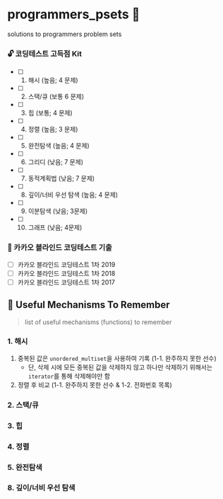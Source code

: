 # programmers_psets :ocean:
solutions to programmers problem sets

### :unlock: 코딩테스트 고득점 Kit 
- [ ] 1. 해시 (높음; 4 문제)
- [ ] 2. 스택/큐 (보통 6 문제)
- [ ] 3. 힙 (보통; 4 문제)
- [ ] 4. 정렬 (높음; 3 문제)
- [ ] 5. 완전탐색 (높음; 4 문제)
- [ ] 6. 그리디 (낮음; 7 문제)
- [ ] 7. 동적계획법 (낮음; 7 문제)
- [ ] 8. 깊이/너비 우선 탐색 (높음; 4 문제)
- [ ] 9. 이분탐색 (낮음; 3문제)
- [ ] 10. 그래프 (낮음; 4문제)

### :chocolate_bar: 카카오 블라인드 코딩테스트 기출
- [ ] 카카오 블라인드 코딩테스트 1차 2019
- [ ] 카카오 블라인드 코딩테스트 1차 2018
- [ ] 카카오 블라인드 코딩테스트 1차 2017

## :wrench: Useful Mechanisms To Remember
> list of useful mechanisms (functions) to remember

### 1. 해시
1. 중복된 값은 `unordered_multiset`을 사용하여 기록 (1-1. 완주하지 못한 선수)
    - 단, 삭제 시에 모든 중복된 값을 삭제하지 않고 하나만 삭제하기 위해서는 `iterator`를 통해 삭제해야만 함
2. 정렬 후 비교 (1-1. 완주하지 못한 선수 & 1-2. 전화번호 목록)

### 2. 스택/큐
### 3. 힙

### 4. 정렬

### 5. 완전탐색

### 8. 깊이/너비 우선 탐색